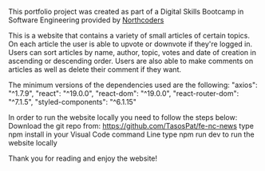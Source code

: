 This portfolio project was created as part of a Digital Skills Bootcamp in Software Engineering provided by [Northcoders](https://northcoders.com/)

This is a website that contains a variety of small articles of certain topics. On each article the user is able to upvote or downvote if they're logged in. Users can sort articles by name, author, topic, votes and date of creation in ascending or descending order. Users are also able to make comments on articles as well as delete their comment if they want.

The minimum versions of the dependencies used are the following: 
 "axios": "^1.7.9",
    "react": "^19.0.0",
    "react-dom": "^19.0.0",
    "react-router-dom": "^7.1.5",
    "styled-components": "^6.1.15"

In order to run the website locally you need to follow the steps below:
Download the git repo from: https://github.com/TasosPat/fe-nc-news
type npm install in your Visual Code command Line
type npm run dev to run the website locally

Thank you for reading and enjoy the website!
